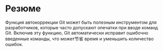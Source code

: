 # Резюме

Функция автокоррекции Git может быть полезным инструментом для разработчиков, которые часто допускают опечатки при вводе команд Git. Включив эту функцию, Git автоматически исправит ошибочно введенные команды, что может节省 время и уменьшить количество ошибок.
